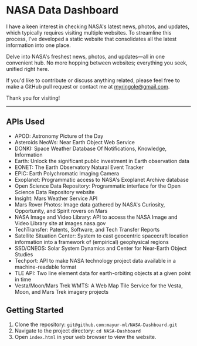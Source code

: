 
</head>
<body>
  <h1>NASA Data Dashboard</h1>
  <p>I have a keen interest in checking NASA's latest news, photos, and updates, which typically requires visiting multiple websites. To streamline this process, I've developed a static website that consolidates all the latest information into one place.</p>
  <p>Delve into NASA's freshest news, photos, and updates—all in one convenient hub. No more hopping between websites; everything you seek, unified right here.</p>
  <p>If you'd like to contribute or discuss anything related, please feel free to make a GitHub pull request or contact me at <a href="mailto:myringole@gmail.com">myringole@gmail.com</a>.</p>
  <p>Thank you for visiting!</p>
  <hr>

  <h2>APIs Used</h2>
  <ul>
    <li>APOD: Astronomy Picture of the Day</li>
    <li>Asteroids NeoWs: Near Earth Object Web Service</li>
    <li>DONKI: Space Weather Database Of Notifications, Knowledge, Information</li>
    <li>Earth: Unlock the significant public investment in Earth observation data</li>
    <li>EONET: The Earth Observatory Natural Event Tracker</li>
    <li>EPIC: Earth Polychromatic Imaging Camera</li>
    <li>Exoplanet: Programmatic access to NASA's Exoplanet Archive database</li>
    <li>Open Science Data Repository: Programmatic interface for the Open Science Data Repository website</li>
    <li>Insight: Mars Weather Service API</li>
    <li>Mars Rover Photos: Image data gathered by NASA's Curiosity, Opportunity, and Spirit rovers on Mars</li>
    <li>NASA Image and Video Library: API to access the NASA Image and Video Library site at images.nasa.gov</li>
    <li>TechTransfer: Patents, Software, and Tech Transfer Reports</li>
    <li>Satellite Situation Center: System to cast geocentric spacecraft location information into a framework of (empirical) geophysical regions</li>
    <li>SSD/CNEOS: Solar System Dynamics and Center for Near-Earth Object Studies</li>
    <li>Techport: API to make NASA technology project data available in a machine-readable format</li>
    <li>TLE API: Two line element data for earth-orbiting objects at a given point in time</li>
    <li>Vesta/Moon/Mars Trek WMTS: A Web Map Tile Service for the Vesta, Moon, and Mars Trek imagery projects</li>
  </ul>

  <h2>Getting Started</h2>
  <ol>
    <li>Clone the repository: <code>git@github.com:mayur-ml/NASA-Dashboard.git</code></li>
    <li>Navigate to the project directory: <code>cd NASA-Dashboard</code></li>
    <li>Open <code>index.html</code> in your web browser to view the website.</li>
  </ol>
</body>
</html>
